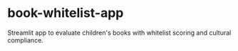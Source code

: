 # book-whitelist-app
Streamlit app to evaluate children's books with whitelist scoring and cultural compliance.
